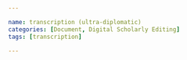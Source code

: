 ```yaml
---

name: transcription (ultra-diplomatic)
categories: [Document, Digital Scholarly Editing]
tags: [transcription]

---
```

